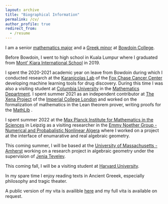 ```yaml
---
layout: archive
title: "Biographical Information"
permalink: /cv/
author_profile: true
redirect_from:
  - /resume
---
```

I am a senior [mathematics major](https://www.bowdoin.edu/math/) and a [Greek minor](https://www.bowdoin.edu/classics/) at [Bowdoin College](https://www.bowdoin.edu/). <br/>

Before Bowdoin, I went to high school in Kuala Lumpur where I graduated from [Mont' Kiara International School](https://www.mkis.edu.my/) in 2019. <br/>

I spent the 2020-2021 academic year on leave from Bowdoin during which I conducted research at the [Karanicolas Lab](https://www.karanicolaslab.org/) of the [Fox Chase Cancer Center](https://www.foxchase.org/) developing machine learning tools for drug discovery. During this time I was also a visiting student at [Columbia University](https://www.columbia.edu/) in the [Mathematics Department](https://www.math.columbia.edu/). I spent summer 2021 as an independent contributor at [The Xena Project](https://xenaproject.wordpress.com/) of the [Imperial College London](https://www.imperial.ac.uk/) and worked on the formalization of mathematics in the Lean theorem prover, writing proofs for the [MathLib](https://leanprover-community.github.io/mathlib-overview.html) .  <br/>

I spent summer 2022 at the [Max Planck Institute for Mathematics in the Sciences](https://www.mis.mpg.de/) in Leipzig as a visiting researcher in the [Emmy Noether Group - Numerical and Probabalistic Nonlinear Algera](https://www.mis.mpg.de/breiding/index.html) where I worked on a project at the interface of enumarative and real algebraic geometry. <br/>

This coming summer, I will be based at the [University of Massachusetts - Amherst](https://www.umass.edu/mathematics-statistics/) working on a research project in algebraic geometry under the supervision of [Jenia Tevelev](https://people.math.umass.edu/~tevelev/). <br/>

This coming fall, I will be a visiting student at [Harvard University](https://www.harvard.edu/).<br/>

In my spare time I enjoy reading texts in Ancient Greeek, especially philosophy and tragic theater. <br/>

A public version of my vita is availible [here](https://wgabrielong.github.io/files/Wern_Juin_Gabriel_Ong___CV__Public_.pdf) and my full vita is available on request. 
